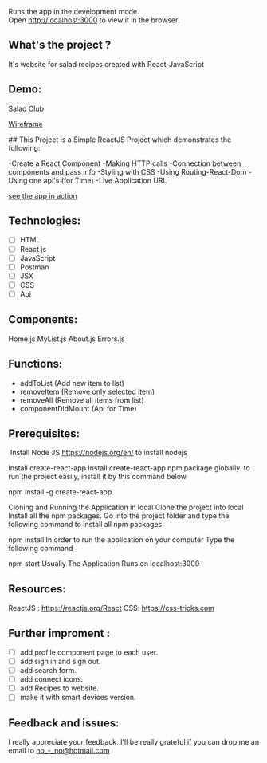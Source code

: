 
Runs the app in the development mode.<br />
Open [http://localhost:3000](http://localhost:3000) to view it in the browser.


## What's the project ?
It's website for salad recipes created with React-JavaScript

## Demo:
Salad Club

[Wireframe](salad.png)

​## This Project is a Simple ReactJS Project which demonstrates the following:

-Create a React Component
-Making HTTP calls
-Connection between components and pass info
-Styling with CSS
-Using Routing-React-Dom
-Using one api's (for Time)​​
-Live Application URL
​
 
[see the app in action](https://github.com/Noury1991/react-project)


## Technologies:

- [ ] HTML
- [ ] React js
- [ ] JavaScript
- [ ] Postman
- [ ] JSX​​
- [ ] CSS
- [ ] Api

## Components:

Home.js
MyList.js
About.js
Errors.js

## Functions:

- addToList (Add new item to list)
- removeItem (Remove only selected item)
- removeAll (Remove all items from list)
- componentDidMount (Api for Time)

## Prerequisites:
​
Install Node JS
​https://nodejs.org/en/ to install nodejs​

Install create-react-app
​Install create-react-app npm package globally. to run the project easily, install it by this command below​

npm install -g create-react-app
​

Cloning and Running the Application in local
​Clone the project into local​Install all the npm packages. Go into the project folder and type the following command to install all npm packages​

npm install
​In order to run the application on your computer Type the following command​

npm start
​Usually The Application Runs on localhost:3000​

## Resources:
​ReactJS : https://reactjs.org/​React CSS: https://css-tricks.com

## Further improment :
- [ ] add profile component page to each user.
- [ ] add sign in and sign out.
- [ ] add search form.
- [ ] add connect icons.
- [ ] add Recipes to website.
- [ ] make it with smart devices version. 

## Feedback and issues:
I really appreciate your feedback. I'll be really grateful if you can drop me an email to no_-_no@hotmail.com
